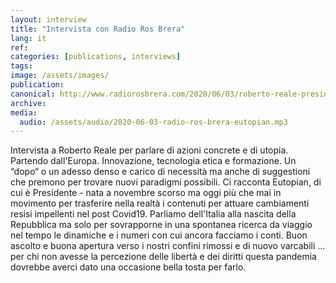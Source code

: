 ```yaml
---
layout: interview
title: "Intervista con Radio Ros Brera"
lang: it
ref:
categories: [publications, interviews]
tags:
image: /assets/images/
publication:
canonical: http://www.radiorosbrera.com/2020/06/03/roberto-reale-presidente-di-eutopian-osservatorio-europeo-sullinnovazione-democratica-non-solo-digitale-parliamo-di-formazione-e-scuola-non-solo-di-tablet/
archive: 
media:
  audio: /assets/audio/2020-06-03-radio-ros-brera-eutopian.mp3
---
```


Intervista a Roberto Reale per parlare di azioni concrete e di utopia. Partendo dall'Europa. Innovazione, tecnologia etica e formazione. Un “dopo“ o un adesso denso e carico di necessità ma anche di suggestioni che premono per trovare nuovi paradigmi possibili. Ci racconta Eutopian, di cui è Presidente - nata a novembre scorso ma oggi più che mai in movimento per trasferire nella realtà i contenuti per attuare cambiamenti resisi impellenti nel post Covid19. Parliamo dell'Italia alla nascita della Repubblica ma solo per sovrapporne in una spontanea ricerca da viaggio nel tempo le dinamiche e i numeri con cui ancora facciamo i conti. Buon ascolto e buona apertura verso i nostri confini rimossi e di nuovo varcabili ... per chi non avesse la percezione delle libertà e dei diritti questa pandemia dovrebbe averci dato una occasione bella tosta per farlo.
